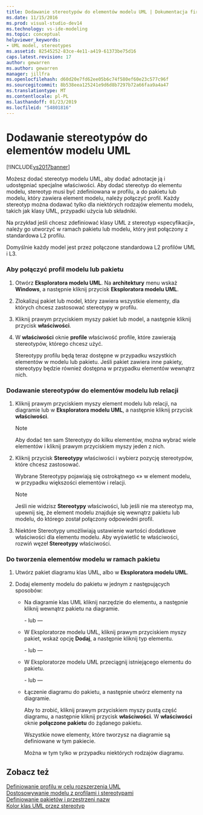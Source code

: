 ```yaml
---
title: Dodawanie stereotypów do elementów modelu UML | Dokumentacja firmy Microsoft
ms.date: 11/15/2016
ms.prod: visual-studio-dev14
ms.technology: vs-ide-modeling
ms.topic: conceptual
helpviewer_keywords:
- UML model, stereotypes
ms.assetid: 82545252-83ce-4e11-a419-61373be75d16
caps.latest.revision: 17
author: gewarren
ms.author: gewarren
manager: jillfra
ms.openlocfilehash: d60d20e7fd62ee05b6c74f580ef60e23c577c96f
ms.sourcegitcommit: 8b538eea125241e9d6d8b7297b72a66faa9a4a47
ms.translationtype: MT
ms.contentlocale: pl-PL
ms.lasthandoff: 01/23/2019
ms.locfileid: "54801816"
---
```

# <a name="add-stereotypes-to-uml-model-elements"></a>Dodawanie stereotypów do elementów modelu UML
[!INCLUDE[vs2017banner](../includes/vs2017banner.md)]

Możesz dodać stereotyp modelu UML, aby dodać adnotacje ją i udostępniać specjalne właściwości. Aby dodać stereotyp do elementu modelu, stereotyp musi być zdefiniowana w profilu, a do pakietu lub modelu, który zawiera element modelu, należy połączyć profil. Każdy stereotyp można dodawać tylko dla niektórych rodzajów elementu modelu, takich jak klasy UML, przypadki użycia lub składniki.  
  
 Na przykład jeśli chcesz zdefiniować klasy UML z stereotyp «specyfikacji», należy go utworzyć w ramach pakietu lub modelu, który jest połączony z standardowa L2 profilu.  
  
 Domyślnie każdy model jest przez połączone standardowa L2 profilów UML i L3.  
  
### <a name="to-link-a-profile-to-a-model-or-a-package"></a>Aby połączyć profil modelu lub pakietu  
  
1.  Otwórz **Eksploratora modelu UML**. Na **architektury** menu wskaż **Windows**, a następnie kliknij przycisk **Eksploratora modelu UML**.  
  
2.  Zlokalizuj pakiet lub model, który zawiera wszystkie elementy, dla których chcesz zastosować stereotypy w profilu.  
  
3.  Kliknij prawym przyciskiem myszy pakiet lub model, a następnie kliknij przycisk **właściwości**.  
  
4.  W **właściwości** oknie **profile** właściwość profile, które zawierają stereotypów, którego chcesz użyć.  
  
     Stereotypy profilu będą teraz dostępne w przypadku wszystkich elementów w modelu lub pakietu. Jeśli pakiet zawiera inne pakiety, stereotypy będzie również dostępna w przypadku elementów wewnątrz nich.  
  
### <a name="to-add-stereotypes-to-model-elements-or-relationships"></a>Dodawanie stereotypów do elementów modelu lub relacji  
  
1.  Kliknij prawym przyciskiem myszy element modelu lub relacji, na diagramie lub w **Eksploratora modelu UML**, a następnie kliknij przycisk **właściwości**.  
  
    > [!NOTE]
    >  Aby dodać ten sam Stereotypy do kilku elementów, można wybrać wiele elementów i kliknij prawym przyciskiem myszy jeden z nich.  
  
2.  Kliknij przycisk **Stereotypy** właściwości i wybierz pozycję stereotypów, które chcesz zastosować.  
  
     Wybrane Stereotypy pojawiają się ostrokątnego «» w element modelu, w przypadku większości elementów i relacji.  
  
    > [!NOTE]
    >  Jeśli nie widzisz **Stereotypy** właściwości, lub jeśli nie ma stereotyp ma, upewnij się, że element modelu znajduje się wewnątrz pakietu lub modelu, do którego został połączony odpowiedni profil.  
  
3.  Niektóre Stereotypy umożliwiają ustawienie wartości dodatkowe właściwości dla elementu modelu. Aby wyświetlić te właściwości, rozwiń węzeł **Stereotypy** właściwości.  
  
### <a name="to-create-model-elements-within-a-package"></a>Do tworzenia elementów modelu w ramach pakietu  
  
1.  Utwórz pakiet diagramu klas UML, albo w **Eksploratora modelu UML**.  
  
2.  Dodaj elementy modelu do pakietu w jednym z następujących sposobów:  
  
    -   Na diagramie klas UML kliknij narzędzie do elementu, a następnie kliknij wewnątrz pakietu na diagramie.  
  
         \- lub —  
  
    -   W Eksploratorze modelu UML, kliknij prawym przyciskiem myszy pakiet, wskaż opcję **Dodaj**, a następnie kliknij typ elementu.  
  
         \- lub —  
  
    -   W Eksploratorze modelu UML przeciągnij istniejącego elementu do pakietu.  
  
         \- lub —  
  
    -   Łączenie diagramu do pakietu, a następnie utwórz elementy na diagramie.  
  
         Aby to zrobić, kliknij prawym przyciskiem myszy pustą część diagramu, a następnie kliknij przycisk **właściwości**. W **właściwości** oknie **połączone pakietu** do żądanego pakietu.  
  
         Wszystkie nowe elementy, które tworzysz na diagramie są definiowane w tym pakiecie.  
  
         Można w tym tylko w przypadku niektórych rodzajów diagramu.  
  
## <a name="see-also"></a>Zobacz też  
 [Definiowanie profilu w celu rozszerzenia UML](../modeling/define-a-profile-to-extend-uml.md)   
 [Dostosowywanie modelu z profilami i stereotypami](../modeling/customize-your-model-with-profiles-and-stereotypes.md)   
 [Definiowanie pakietów i przestrzeni nazw](../modeling/define-packages-and-namespaces.md)   
 [Kolor klas UML przez stereotyp](http://code.msdn.microsoft.com/UML-Color-Classes-by-07de2b70)
